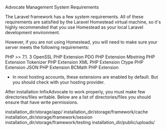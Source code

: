 Advocate Management System Requirements

The Laravel framework has a few system requirements. All of these requirements are satisfied by the Laravel Homestead virtual machine, so it's highly recommended that you use Homestead as your local Laravel development environment.

However, if you are not using Homestead, you will need to make sure your server meets the following requirements:

PHP >= 7.1. 3
OpenSSL PHP Extension
PDO PHP Extension
Mbstring PHP Extension
Tokenizer PHP Extension
XML PHP Extension
Ctype PHP Extension
JSON PHP Extension
BCMath PHP Extension
* In most hosting accounts, these extensions are enabled by default. But you should check with your hosting provider.

After installation InfixAdvocate to work properly, you must make few directories/files writable. Below are a list of directories/files you should ensure that have write permissions.

installation_dir/storage/app/
installation_dir/storage/framework/cache
installation_dir/storage/framework/session
installation_dir/storage/framework/testing
installation_dir/public/uploads/
